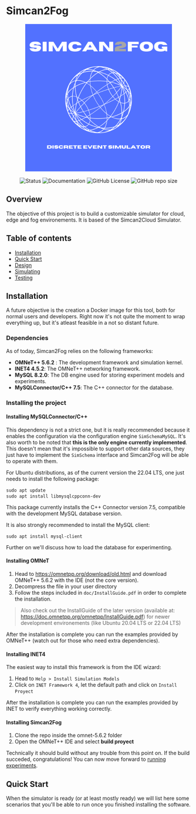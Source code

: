 # Simcan2Fog
<div align="center">

  <img src="docs/Simcan2Fog.png" alt="Logo" width="400"/>

  ![Status](https://img.shields.io/badge/status-build_passing-green.svg)
  ![Documentation](https://img.shields.io/badge/docs-on_progress-yellow.svg)
  ![GitHub License](https://img.shields.io/github/license/PabloCCanizares/Simcan2Cloud)
  ![GitHub repo size](https://img.shields.io/github/repo-size/PabloCCanizares/Simcan2Cloud)

</div>

## Overview
The objective of this project is to build a customizable simulator for cloud, edge and fog environements. It is based of the Simcan2Cloud Simulator.

## Table of contents

* [Installation](#installation)
* [Quick Start](#quickstart)
* [Design][design]
* [Simulating][execution]
* [Testing][testing]

[design]: docs/design.md
[execution]: docs/execution.md
[testing]: docs/testing.md

## Installation
A future objective is the creation a Docker image for this tool, both for normal users and developers. 
Right now it's not quite the moment to wrap everything up, but it's atleast feasible in a not so distant future.

### Dependencies
As of today, Simcan2Fog relies on the following frameworks:
* **OMNeT++ 5.6.2** : The development framework and simulation kernel.
* **INET4 4.5.2**: The OMNeT++ networking framework.
* **MySQL 8.2.0**: The DB engine used for storing experiment models and experiments.
* **MySQLConnector/C++ 7.5**: The C++ connector for the database.

### Installing the project
#### Installing MySQLConnector/C++
This dependency is not a strict one, but it is really recommended because it enables the configuration via the configuration engine ```SimSchemaMySQL```.
It's also worth to be noted that **this is the only engine currently implemented**. This doesn't mean that it's impossible to support other
data sources, they just have to implement the ```SimSchema``` interface and Simcan2Fog will be able to operate with them.  

For Ubuntu distributions, as of the current version the 22.04 LTS, one just needs to install the following package:
```
sudo apt update
sudo apt install libmysqlcppconn-dev
```
This package currently installs the C++ Connector version 7.5, compatible with the development MySQL database version.

It is also strongly recommended to install the MySQL client:
```
sudo apt install mysql-client
```
Further on we'll discuss how to load the database for experimenting.

#### Installing OMNeT
1. Head to https://omnetpp.org/download/old.html and download OMNeT++ 5.6.2 with the IDE (not the core version).
2. Decompress the file in your user directory
3. Follow the steps included in ```doc/InstallGuide.pdf``` in order to complete the installation.
> Also check out the InstallGuide of the later version (available at: https://doc.omnetpp.org/omnetpp/InstallGuide.pdf) for newer development environements (like Ubuntu 20.04 LTS or 22.04 LTS)

After the installation is complete you can run the examples provided by OMNeT++ (watch out for those who need extra dependencies).
#### Installing INET4
The easiest way to install this framework is from the IDE wizard:
1. Head to `Help > Install Simulation Models`
2. Click on `INET Framework 4`, let the default path and click on `Install Proyect`

After the installation is complete you can run the examples provided by INET to verify everything working correctly.
#### Installing Simcan2Fog
1. Clone the repo inside the omnet-5.6.2 folder
2. Open the OMNeT++ IDE and select **build proyect**

Technically it should build without any trouble from this point on. If the build succeded, congratulations! You can now move forward to [running experiments](./docs/usage.md).

## Quick Start
When the simulator is ready (or at least mostly ready) we will list here some scenarios that you'll be able to run once you finished installing the software.

[//]: # (## Special thanks to
Flaticon
<a href="https://www.flaticon.com/free-icons/data-center" title="data center icons">Data center icons created by smashingstocks - Flaticon</a>
<a href="https://www.flaticon.com/free-icons/dns" title="dns icons">Dns icons created by Freepik - Flaticon</a>
<--->)